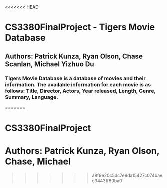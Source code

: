 <<<<<<< HEAD
# CS3380FinalProject - Tigers Movie Database
## Authors: Patrick Kunza, Ryan Olson, Chase Scanlan, Michael Yizhuo Du
###  Tigers Movie Database is a database of movies and their information. The available information for each movie is as follows: Title, Director, Actors, Year released, Length, Genre, Summary, Language.
=======
# CS3380FinalProject
# Authors: Patrick Kunza, Ryan Olson, Chase, Michael

>>>>>>> a8f9e20c5dc7e9da15427c074baec3443ff80ba0
